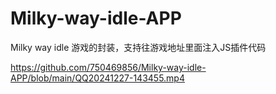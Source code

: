 # Milky-way-idle-APP
Milky way idle 游戏的封装，支持往游戏地址里面注入JS插件代码

https://github.com/750469856/Milky-way-idle-APP/blob/main/QQ20241227-143455.mp4
